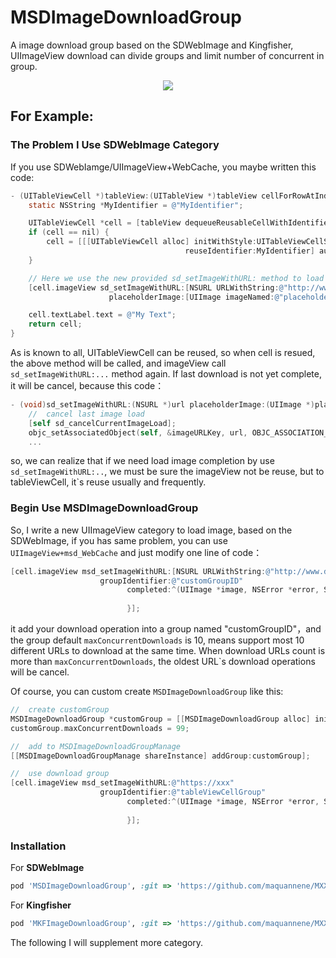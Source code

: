 # MSDImageDownloadGroup

A image download group based on the SDWebImage and Kingfisher, UIImageView download can divide groups and limit number of concurrent in group.

<p align="center"><img src="https://github.com/maquannene/MXXImageDownloadGroup/blob/master/demo.gif"/></p>

## For Example:

### The Problem I Use SDWebImage Category

If you use SDWebIamge/UIImageView+WebCache, you maybe written this code:

```objective-c
- (UITableViewCell *)tableView:(UITableView *)tableView cellForRowAtIndexPath:(NSIndexPath *)indexPath {
    static NSString *MyIdentifier = @"MyIdentifier";

    UITableViewCell *cell = [tableView dequeueReusableCellWithIdentifier:MyIdentifier];
    if (cell == nil) {
        cell = [[[UITableViewCell alloc] initWithStyle:UITableViewCellStyleDefault
                                       reuseIdentifier:MyIdentifier] autorelease];
    }

    // Here we use the new provided sd_setImageWithURL: method to load the web image
    [cell.imageView sd_setImageWithURL:[NSURL URLWithString:@"http://www.domain.com/path/to/image.jpg"]
                      placeholderImage:[UIImage imageNamed:@"placeholder.png"]];

    cell.textLabel.text = @"My Text";
    return cell;
}
```

As is known to all, UITableViewCell can be reused, so when cell is resued, the above method will be called, and imageView call `sd_setImageWithURL:...` method again. If last download is not yet complete, it will be cancel, because this code：

```objective-c
- (void)sd_setImageWithURL:(NSURL *)url placeholderImage:(UIImage *)placeholder options:(SDWebImageOptions)options progress:(SDWebImageDownloaderProgressBlock)progressBlock completed:(SDWebImageCompletionBlock)completedBlock {
	//	cancel last image load
    [self sd_cancelCurrentImageLoad];
    objc_setAssociatedObject(self, &imageURLKey, url, OBJC_ASSOCIATION_RETAIN_NONATOMIC);
    ...
``` 

so, we can realize that if we need load image completion by use `sd_setImageWithURL:..`, we must be sure the imageView not be reuse, but to tableViewCell, it`s reuse usually and frequently. 

### Begin Use MSDImageDownloadGroup

So, I write a new UIImageView category to load image, based on the SDWebImage, if you has same problem, you can use `UIImageView+msd_WebCache` and just modify one line of code：

```objective-c
[cell.imageView msd_setImageWithURL:[NSURL URLWithString:@"http://www.domain.com/path/to/image.jpg"]
                    groupIdentifier:@"customGroupID"
                          completed:^(UIImage *image, NSError *error, SDImageCacheType cacheType, NSURL *imageURL) {
                             
                          }];
```

it add your download operation into a group named "customGroupID"，and the group default `maxConcurrentDownloads` is 10, means support most 10 different URLs to download at the same time. When download URLs count is more than `maxConcurrentDownloads`, the oldest URL`s download operations will be cancel. 

Of course, you can custom create `MSDImageDownloadGroup` like this:

```objective-c
//	create customGroup
MSDImageDownloadGroup *customGroup = [[MSDImageDownloadGroup alloc] initWithGroupIdentifier:@"tableViewCellGroup"];
customGroup.maxConcurrentDownloads = 99;

//	add to MSDImageDownloadGroupManage
[[MSDImageDownloadGroupManage shareInstance] addGroup:customGroup];

//	use download group
[cell.imageView msd_setImageWithURL:@"https://xxx"
                    groupIdentifier:@"tableViewCellGroup"
                          completed:^(UIImage *image, NSError *error, SDImageCacheType cacheType, NSURL *imageURL) {
                             
                          }];

```

### Installation

For **SDWebImage**

```ruby
pod 'MSDImageDownloadGroup', :git => 'https://github.com/maquannene/MXXImageDownloadGroup.git'
```

For **Kingfisher**

```ruby
pod 'MKFImageDownloadGroup', :git => 'https://github.com/maquannene/MXXImageDownloadGroup.git'
```

The following I will supplement more category.
